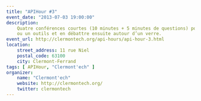 ```yaml
---
title: "APIHour #3"
event_date: "2013-07-03 19:00:00"
description:
    Quatre conférences courtes (10 minutes + 5 minutes de questions) pour introduire une technologie, un concept
    ou un outils et en débattre ensuite autour d’un verre.
event_url: http://clermontech.org/api-hours/api-hour-3.html
location:
    street_address: 11 rue Niel
    postal_code: 63100
    city: Clermont-Ferrand
tags: [ APIHour, "Clermont'ech" ]
organizer:
    name: "Clermont'ech"
    website: http://clermontech.org/
    twitter: clermontech
---
```

